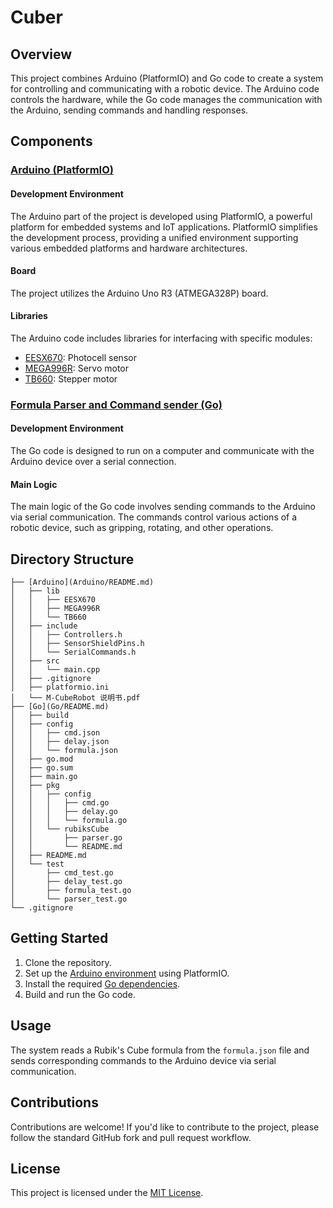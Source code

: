 
# Cuber

## Overview

This project combines Arduino (PlatformIO) and Go code to create a system for controlling and communicating with a robotic device. The Arduino code controls the hardware, while the Go code manages the communication with the Arduino, sending commands and handling responses.

## Components

### [Arduino (PlatformIO)](Arduino/README.md)

#### Development Environment

The Arduino part of the project is developed using PlatformIO, a powerful platform for embedded systems and IoT applications. PlatformIO simplifies the development process, providing a unified environment supporting various embedded platforms and hardware architectures.

#### Board

The project utilizes the Arduino Uno R3 (ATMEGA328P) board.

#### Libraries

The Arduino code includes libraries for interfacing with specific modules:
- [EESX670](Arduino/lib/EESX670): Photocell sensor
- [MEGA996R](Arduino/lib/MEGA996R): Servo motor
- [TB660](Arduino/lib/TB660): Stepper motor

### [Formula Parser and Command sender (Go)](Go/README.md)

#### Development Environment

The Go code is designed to run on a computer and communicate with the Arduino device over a serial connection.

#### Main Logic

The main logic of the Go code involves sending commands to the Arduino via serial communication. The commands control various actions of a robotic device, such as gripping, rotating, and other operations.

## Directory Structure

```plaintext
├── [Arduino](Arduino/README.md)
│   ├── lib
│   │   ├── EESX670
│   │   ├── MEGA996R
│   │   └── TB660
│   ├── include
│   │   ├── Controllers.h
│   │   ├── SensorShieldPins.h
│   │   └── SerialCommands.h
│   ├── src
│   │   └── main.cpp
│   ├── .gitignore
│   ├── platformio.ini
│   └── M-CubeRobot 说明书.pdf
├── [Go](Go/README.md)
│   ├── build
│   ├── config
│   │   ├── cmd.json
│   │   ├── delay.json
│   │   └── formula.json
│   ├── go.mod
│   ├── go.sum
│   ├── main.go
│   ├── pkg
│   │   ├── config
│   │   │   ├── cmd.go
│   │   │   ├── delay.go
│   │   │   └── formula.go
│   │   └── rubiksCube
│   │       ├── parser.go
│   │       └── README.md
│   ├── README.md
│   └── test
│       ├── cmd_test.go
│       ├── delay_test.go
│       ├── formula_test.go
│       └── parser_test.go
└── .gitignore
```

## Getting Started

1. Clone the repository.
2. Set up the [Arduino environment](Arduino/README.md) using PlatformIO.
3. Install the required [Go dependencies](Go/README.md).
4. Build and run the Go code.

## Usage

The system reads a Rubik's Cube formula from the `formula.json` file and sends corresponding commands to the Arduino device via serial communication.

## Contributions

Contributions are welcome! If you'd like to contribute to the project, please follow the standard GitHub fork and pull request workflow.

## License

This project is licensed under the [MIT License](LICENSE).
